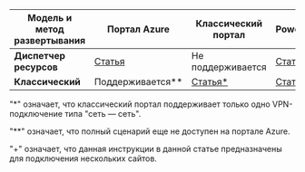 | **Модель и метод развертывания** | **Портал Azure** | **Классический портал** | **PowerShell** |
| --- | --- | --- | --- |
| **Диспетчер ресурсов** |[Статья](../articles/vpn-gateway/vpn-gateway-howto-site-to-site-resource-manager-portal.md) |Не поддерживается |[Статья](../articles/vpn-gateway/vpn-gateway-create-site-to-site-rm-powershell.md) |
| **Классический** |Поддерживается** |[Статья*](../articles/vpn-gateway/vpn-gateway-site-to-site-create.md) |[Статья+](../articles/vpn-gateway/vpn-gateway-multi-site.md) |

"*" означает, что классический портал поддерживает только одно VPN-подключение типа "сеть — сеть".

"**" означает, что полный сценарий еще не доступен на портале Azure.

"+" означает, что данная инструкции в данной статье предназначены для подключения нескольких сайтов.



<!--HONumber=Jan17_HO1-->


